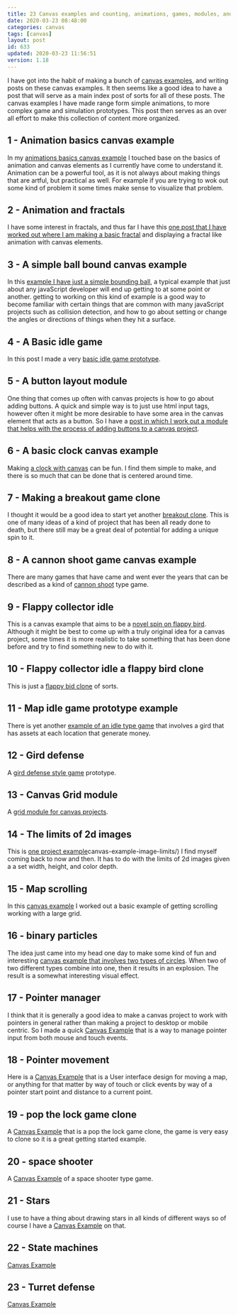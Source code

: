 ```yaml
---
title: 23 Canvas examples and counting, animations, games, modules, and more.
date: 2020-03-23 08:48:00
categories: canvas
tags: [canvas]
layout: post
id: 633
updated: 2020-03-23 11:56:51
version: 1.18
---
```


I have got into the habit of making a bunch of [canvas examples](https://developer.mozilla.org/en-US/docs/Web/API/Canvas_API/Tutorial), and writing posts on these canvas examples. It then seems like a good idea to have a post that will serve as a main index post of sorts for all of these posts. The canvas examples I have made range form simple animations, to more complex game and simulation prototypes. This post then serves as an over all effort to make this collection of content more organized.

<!-- more -->


## 1 - Animation basics canvas example

In my [animations basics canvas example](/2019/10/10/canvas-example-animation-basics/) I touched base on the basics of animation and canvas elements as I currently have come to understand it. Animation can be a powerful tool, as it is not always about making things that are artful, but practical as well. For example if you are trying to wok out some kind of problem it some times make sense to visualize that problem.

## 2 - Animation and fractals

I have some interest in fractals, and thus far I have this [one post that I have worked out where I am making a basic fractal](/2020/02/19/canvas-example-animation-fractal/) and displaying a fractal like animation with canvas elements.

## 3 - A simple ball bound canvas example

In this [example I have just a simple bounding ball](/2020/01/14/canvas-example-ball-bounce/), a typical example that just about any javaScript developer will end up getting to at some point or another. getting to working on this kind of example is a good way to become familiar with certain things that are common with many javaScript projects such as collision detection, and how to go about setting or change the angles or directions of things when they hit a surface.

## 4 - A Basic idle game

In this post I made a very [basic idle game prototype](/2020/02/01/canvas-example-basic-idle-game/). 

## 5 - A button layout module

One thing that comes up often with canvas projects is how to go about adding buttons. A quick and simple way is to just use html input tags, however often it might be more desirable to have some area in the canvas element that acts as a button. So I have a [post in which I work out a module that helps with the process of adding buttons to a canvas project](/2020/02/03/canvas-example-button-layout/).

## 6 - A basic clock canvas example

Making [a clock with canvas](/2019/12/13/canvas-example-clock-basic/) can be fun. I find them simple to make, and there is so much that can be done that is centered around time.

## 7 - Making a breakout game clone

I thought it would be a good idea to start yet another [breakout clone](/2020/02/13/canvas-example-game-breakout/). This is one of many ideas of a kind of project that has been all ready done to death, but there still may be a great deal of potential for adding a unique spin to it.

## 8 - A cannon shoot game canvas example

There are many games that have came and went ever the years that can be described as a kind of [cannon shoot](/2020/02/17/canvas-example-game-cannon-shoot/) type game.

## 9 - Flappy collector idle

This is a canvas example that aims to be a [novel spin on flappy bird](/2020/01/21/canvas-example-flappy-collector-idle/). Although it might be best to come up with a truly original idea for a canvas project, some times it is more realistic to take something that has been done before and try to find something new to do with it.

## 10 - Flappy collector idle a flappy bird clone

This is just a [flappy bid clone](/2020/01/16/canvas-example-flappy-collector/) of sorts.

## 11 - Map idle game prototype example

There is yet another [example of an idle type game](/2020/01/13/canvas-example-game-map-idle/) that involves a gird that has assets at each location that generate money.

## 12 - Gird defense

A [gird defense style game](/2019/11/27/canvas-example-grid-defence/) prototype. 

## 13 - Canvas Grid module

A [grid module for canvas projects](/2019/11/07/canvas-example-grid/).

## 14 - The limits of 2d images

This is [one project example](/2019/12/11/)canvas-example-image-limits/) I find myself coming back to now and then. It has to do with the limits of 2d images given a a set width, height, and color depth.

## 15 - Map scrolling

In this [canvas example](/2020/01/08/canvas-example-map-scrolling/) I worked out a basic example of getting scrolling working with a large grid.

## 16 - binary particles

The idea just came into my head one day to make some kind of fun and interesting [canvas example that involves two types of circles](/2020/03/18/canvas-example-particles-binary/). When two of two different types combine into one, then it results in an explosion. The result is a somewhat interesting visual effect.

## 17 - Pointer manager

I think that it is generally a good idea to make a canvas project to work with pointers in general rather than making a project to desktop or mobile centric. So I made a quick [Canvas Example](/2020/01/29/canvas-example-pointer-manager-mouse-and-touch/) that is a way to manage pointer input from both mouse and touch events. 

## 18 - Pointer movement

Here is a [Canvas Example](/2020/01/26/canvas-example-pointer-movement/) that is a User interface design for moving a map, or anything for that matter by way of touch or click events by way of a pointer start point and distance to a current point.

## 19 - pop the lock game clone

A [Canvas Example](/2019/11/26/canvas-example-pop-the-lock/) that is a pop the lock game clone, the game is very easy to clone so it is a great getting started example.

## 20 - space shooter

A [Canvas Example](/2019/08/21/canvas-example-space-shooter/) of a space shooter type game.

## 21 - Stars

I use to have a thing about drawing stars in all kinds of different ways so of course I have a [Canvas Example](/2020/02/12/canvas-example-star/) on that.

## 22 - State machines

[Canvas Example](/2020/01/28/canvas-example-state-machine/)

## 23 - Turret defense

[Canvas Example](/2020/01/10/canvas-example-turret-defense)
